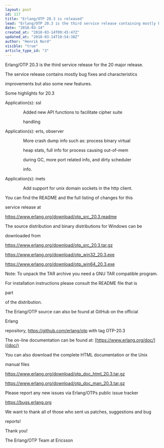 ```yaml
---
layout: post
id: 117
title: "Erlang/OTP 20.3 is released"
lead: "Erlang/OTP 20.3 is the third service release containing mostly bug fixes and characteristics improvements but also a few features."
date: "2018-03-14"
created_at: "2018-03-14T09:45:47Z"
updated_at: "2018-03-14T10:54:38Z"
author: "Henrik Nord"
visible: "true"
article_type_id: "3"
---
```


Erlang/OTP 20.3 is the third service release for the 20 major release.

The service release contains mostly bug fixes and characteristics

improvements but also some new features.

Some highlights for 20.3

Application(s): ssl

               Added new API functions to facilitate cipher suite

               handling

Application(s): erts, observer

               More crash dump info such as: process binary virtual

               heap stats, full info for process causing out-of-mem

               during GC, more port related info, and dirty scheduler

               info.

Application(s): inets

               Add support for unix domain sockets in the http client.

You can find the README and the full listing of changes for this

service release at

<https://www.erlang.org/download/otp_src_20.3.readme>

The source distribution and binary distributions for Windows can be

downloaded from

<https://www.erlang.org/download/otp_src_20.3.tar.gz>

<https://www.erlang.org/download/otp_win32_20.3.exe>

<https://www.erlang.org/download/otp_win64_20.3.exe>

Note: To unpack the TAR archive you need a GNU TAR compatible program.

For installation instructions please consult the README file that is

part

of the distribution.

The Erlang/OTP source can also be found at GitHub on the official

Erlang

repository, <https://github.com/erlang/otp> with tag OTP-20.3

The on-line documentation can be found at: [https://www.erlang.org/doc/](/doc/)

You can also download the complete HTML documentation or the Unix

manual files

<https://www.erlang.org/download/otp_doc_html_20.3.tar.gz>

<https://www.erlang.org/download/otp_doc_man_20.3.tar.gz>

Please report any new issues via Erlang/OTPs public issue tracker

<https://bugs.erlang.org>

We want to thank all of those who sent us patches, suggestions and bug

reports!

Thank you!

The Erlang/OTP Team at Ericsson
